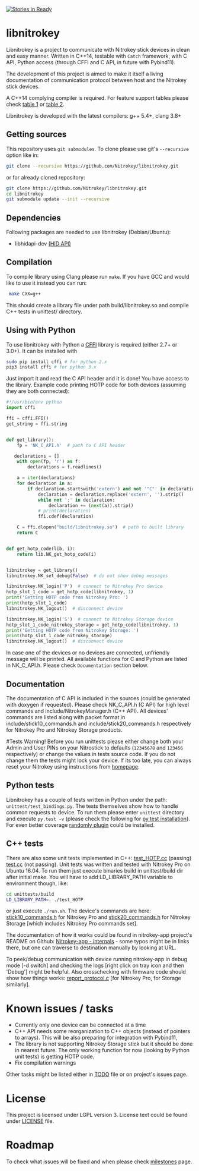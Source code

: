 [![Stories in Ready](https://badge.waffle.io/Nitrokey/libnitrokey.png?label=ready&title=Ready)](https://waffle.io/Nitrokey/libnitrokey)
# libnitrokey
Libnitrokey is a project to communicate with Nitrokey stick devices in clean and easy manner. Written in C++14, testable with `Catch` framework, with C API, Python access (through CFFI and C API, in future with Pybind11).

The development of this project is aimed to make it itself a living documentation of communication protocol between host and the Nitrokey stick devices.

A C++14 complying compiler is required. For feature support tables please check [table 1](https://gcc.gnu.org/projects/cxx-status.html#cxx14) or [table 2](http://en.cppreference.com/w/cpp/compiler_support).

Libnitrokey is developed with the latest compilers: g++ 5.4+, clang 3.8+

## Getting sources
This repository uses `git submodules`.
To clone please use git's `--recursive` option like in:
```bash
git clone --recursive https://github.com/Nitrokey/libnitrokey.git
```
or for already cloned repository:
```bash
git clone https://github.com/Nitrokey/libnitrokey.git
cd libnitrokey
git submodule update --init --recursive
```

## Dependencies
Following packages are needed to use libnitrokey (Debian/Ubuntu):
- libhidapi-dev [(HID API)](http://www.signal11.us/oss/hidapi/)


## Compilation
To compile library using Clang please run `make`. If you have GCC and would like to use it instead you can run:
```bash
 make CXX=g++
```
This should create a library file under path build/libnitrokey.so and compile C++ tests in unittest/ directory.

## Using with Python
To use libnitrokey with Python a [CFFI](http://cffi.readthedocs.io/en/latest/overview.html) library is required (either 2.7+ or 3.0+). It can be installed with
```bash
sudo pip install cffi # for python 2.x
pip3 install cffi # for python 3.x
```
Just import it and read the C API header and it is done! You have access to the library. Example code printing HOTP code for both devices (assuming they are both connected):
```python
#!/usr/bin/env python
import cffi

ffi = cffi.FFI()
get_string = ffi.string


def get_library():
    fp = 'NK_C_API.h'  # path to C API header

   declarations = []
    with open(fp, 'r') as f:
        declarations = f.readlines()

    a = iter(declarations)
    for declaration in a:
        if declaration.startswith('extern') and not '"C"' in declaration:
            declaration = declaration.replace('extern', '').strip()
            while not ';' in declaration:
                declaration += (next(a)).strip()
            # print(declaration)
            ffi.cdef(declaration)

    C = ffi.dlopen("build/libnitrokey.so")  # path to built library
    return C


def get_hotp_code(lib, i):
    return lib.NK_get_hotp_code(i)


libnitrokey = get_library()
libnitrokey.NK_set_debug(False)  # do not show debug messages

libnitrokey.NK_login('P')  # connect to Nitrokey Pro device
hotp_slot_1_code = get_hotp_code(libnitrokey, 1)
print('Getting HOTP code from Nitrokey Pro: ')
print(hotp_slot_1_code)
libnitrokey.NK_logout()  # disconnect device

libnitrokey.NK_login('S')  # connect to Nitrokey Storage device
hotp_slot_1_code_nitrokey_storage = get_hotp_code(libnitrokey, 1)
print('Getting HOTP code from Nitrokey Storage: ')
print(hotp_slot_1_code_nitrokey_storage)
libnitrokey.NK_logout()  # disconnect device
```
In case one of the devices or no devices are connected, unfriendly message will be printed.
All available functions for C and Python are listed in NK_C_API.h. Please check `Documentation` section below.

## Documentation
The documentation of C API is included in the sources (could be  generated with doxygen if requested).
Please check NK_C_API.h (C API) for high level commands and include/NitrokeyManager.h (C++ API). All devices' commands are listed along with packet format in include/stick10_commands.h and include/stick20_commands.h respectively for Nitrokey Pro and Nitrokey Storage products.

#Tests
Warning! Before you run unittests please either change both your Admin and User PINs on your Nitrostick to defaults (`12345678` and `123456` respectively) or change the values in tests source code. If you do not change them the tests might lock your device. If its too late, you can always reset your Nitrokey using instructions from [homepage](https://www.nitrokey.com/de/documentation/how-reset-nitrokey).

## Python tests
Libnitrokey has a couple of tests written in Python under the path: `unittest/test_bindings.py`. The tests themselves show how to handle common requests to device.
To run them please enter `unittest` directory and execute `py.test -v` (please check the following for [py.test installation](http://doc.pytest.org/en/latest/getting-started.html)). For even better coverage [randomly plugin](https://pypi.python.org/pypi/pytest-randomly) could be installed.

## C++ tests
There are also some unit tests implemented in C++:
[test_HOTP.cc](https://github.com/Nitrokey/libnitrokey/blob/master/unittest/test_HOTP.cc) (passing)
[test.cc](https://github.com/Nitrokey/libnitrokey/blob/master/unittest/test.cc) (not passing).
Unit tests was written and tested with Nitrokey Pro on Ubuntu 16.04. To run them just execute binaries build in unittest/build dir after initial make. You will have to add LD_LIBRARY_PATH variable to environment though, like:
```bash
cd unittests/build
LD_LIBRARY_PATH=. ./test_HOTP
```
or just execute `./run.sh`.
The device's commands are here:
[stick10_commands.h](https://github.com/Nitrokey/libnitrokey/blob/hotp_tests/include/stick10_commands.h)
for Nitrokey Pro and
[stick20_commands.h](https://github.com/Nitrokey/libnitrokey/blob/hotp_tests/include/stick20_commands.h)
for Nitrokey Storage [which includes Nitrokey Pro commands set].

The documentation of how it works could be found in nitrokey-app project's README on Github:
[Nitrokey-app - internals](https://github.com/Nitrokey/nitrokey-app/blob/master/README.md#internals) - some typos might be in links there, but one can traverse to destination manually by looking at URL.

To peek/debug communication with device running nitrokey-app in debug mode [-d switch] and checking the logs
[right click on tray icon and then 'Debug'] might be helpful. Also crosschecking with
firmware code should show how things works:
[report_protocol.c](https://github.com/Nitrokey/nitrokey-pro-firmware/blob/master/src/keyboard/report_protocol.c)
[for Nitrokey Pro, for Storage similarly].

# Known issues / tasks
* Currently only one device can be connected at a time
* C++ API needs some reorganization to C++ objects (instead of pointers to arrays). This will be also preparing for integration with Pybind11,
* The library is not supporting Nitrokey Storage stick but it should be done in nearest future. The only working function for now (looking by Python unit tests) is getting HOTP code.
* Fix compilation warnings

Other tasks might be listed either in [TODO](TODO) file or on project's issues page.

# License
This project is licensed under LGPL version 3. License text could be found under [LICENSE](LICENSE) file.

# Roadmap
To check what issues will be fixed and when please check [milestones](https://github.com/Nitrokey/libnitrokey/milestones) page.
